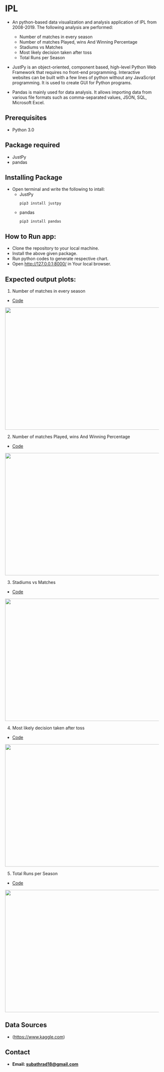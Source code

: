 # IPL
* An python-based data visualization and analysis application of IPL from 2008-2019. The following analysis are performed:
  * Number of matches in every season
  * Number of matches Played, wins And Winning Percentage 
  * Stadiums vs Matches
  * Most likely decision taken after toss
  * Total Runs per Season

* JustPy is an object-oriented, component based, high-level Python Web Framework that requires no front-end programming. Interactive websites can be built with a few lines of python without any JavaScript programming. It is used to create GUI for Python programs.
* Pandas is mainly used for data analysis. It allows importing data from various file formats such as comma-separated values, JSON, SQL, Microsoft Excel.

## Prerequisites
* Python 3.0

## Package required
* JustPy
* pandas

## Installing Package
* Open terminal and write the following to intall:
  * JustPy 
    ```
    pip3 install justpy
    ```   
  * pandas
    ```
    pip3 install pandas
    ```   

## How to Run app:
* Clone the repository to your local machine.
* Install the above given package.
* Run python codes to generate respective chart. 
* Open http://127.0.0.1:8000/ in Your local browser.

## Expected output plots:
1. Number of matches in every season
  * [Code](https://github.com/Subathra19/ipl/blob/main/code/web_app_1.py) 
  <p align="center">
  <img width="600" height="400" src="https://github.com/Subathra19/ipl/blob/main/plots/matches-in-every-season.png">
  </p>

2. Number of matches Played, wins And Winning Percentage 
  * [Code](https://github.com/Subathra19/ipl/blob/main/code/web_app_2.py) 
  <p align="center">
  <img width="600" height="400" src="https://github.com/Subathra19/ipl/blob/main/plots/match-played-wins-and-wi.png">
  </p>
  
3. Stadiums vs Matches
  * [Code](https://github.com/Subathra19/ipl/blob/main/code/web_app_3.py) 
  <p align="center">
  <img width="600" height="400" src="https://github.com/Subathra19/ipl/blob/main/plots/stadiums-vs-matches.png">
  </p>
  
4. Most likely decision taken after toss  
  * [Code](https://github.com/Subathra19/ipl/blob/main/code/web_app_4.py) 
  <p align="center">
  <img width="600" height="400" src="https://github.com/Subathra19/ipl/blob/main/plots/most-likely-taken-decisi.png">
  </p>
  
5. Total Runs per Season
  * [Code](https://github.com/Subathra19/ipl/blob/main/code/web_app_5.py) 
  <p align="center">
  <img width="600" height="400" src="https://github.com/Subathra19/ipl/blob/main/plots/total-runs-per-season.png">
  </p>
    
## Data Sources
* (https://www.kaggle.com)


## Contact 
* **Email: subathrad18@gmail.com**

